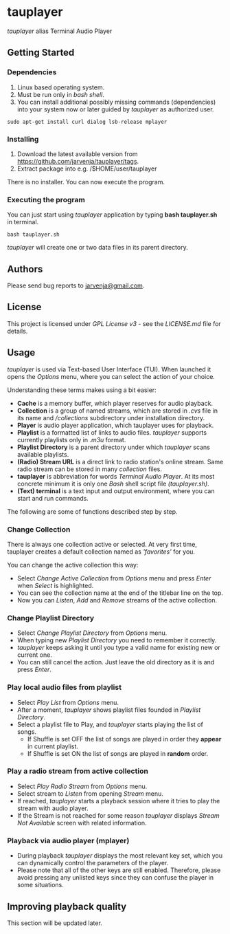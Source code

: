 # tauplayer

_tauplayer_ alias Terminal Audio Player 

## Getting Started

### Dependencies

1) Linux based operating system.
2) Must be run only in _bash shell_.
3) You can install additional possibly missing commands (dependencies) into your system now or later guided by _tauplayer_ as authorized user.

  ```
  sudo apt-get install curl dialog lsb-release mplayer
  ```
  
### Installing

1) Download the latest available version from https://github.com/jarvenja/tauplayer/tags.
2) Extract package into e.g. /$HOME/user/tauplayer

There is no installer. You can now execute the program.
  
### Executing the program

You can just start using _tauplayer_ application by typing __bash tauplayer.sh__ in terminal.
```
bash tauplayer.sh
```
_tauplayer_ will create one or two data files in its parent directory.

## Authors

Please send bug reports to jarvenja@gmail.com.

## License

This project is licensed under _GPL License v3_ - see the _LICENSE.md_ file for details.

## Usage

_tauplayer_ is used via Text-based User Interface (TUI). When launched it opens the _Options_ menu, where you can select the action of your choice.

Understanding these terms makes using a bit easier:
- **Cache** is a memory buffer, which player reserves for audio playback.
- **Collection** is a group of named streams, which are stored in _.cvs_ file in its name and _/collections_ subdirectory under installation directory.
- **Player** is audio player application, which tauplayer uses for playback.
- **Playlist** is a formatted list of links to audio files. _tauplayer_ supports currently playlists only in _.m3u_ format.
- **Playlist Directory** is a parent directory under which _tauplayer_ scans available playlists.
- **(Radio) Stream URL** is a direct link to radio station's online stream. Same radio stream can be stored in many _collection_ files.
- **tauplayer** is abbreviation for words _Terminal Audio Player_. At its most concrete minimum it is only one _Bash_ shell script file _(tauplayer.sh)_.
- **(Text) terminal** is a text input and output environment, where you can start and run commands.

The following are some of functions described step by step.

### Change Collection

There is always one collection active or selected. At very first time, tauplayer creates a default collection named as _'favorites'_ for you.

You can change the active collection this way:
- Select _Change Active Collection_ from _Options_ menu and press _Enter_ when _Select_ is highlighted.
- You can see the collection name at the end of the titlebar line on the top.
- Now you can _Listen_, _Add_ and _Remove_ streams of the active collection.

### Change Playlist Directory

- Select _Change Playlist Directory_ from _Options_ menu.
- When typing new _Playlist Directory_ you need to remember it correctly. 
- _tauplayer_ keeps asking it until you type a valid name for existing new or current one.
- You can still cancel the action. Just leave the old directory as it is and press _Enter_.

### Play local audio files from playlist

- Select _Play List_ from _Options_ menu.
- After a moment, _tauplayer_ shows playlist files founded in _Playlist Directory_.
- Select a playlist file to Play, and _tauplayer_ starts playing the list of songs.
  - If Shuffle is set OFF the list of songs are played in order they **appear** in current playlist.
  - If Shuffle is set ON the list of songs are played in **random** order.

### Play a radio stream from active collection

- Select _Play Radio Stream_ from _Options_ menu.
- Select stream to _Listen_ from opening _Stream_ menu.
- If reached, _tauplayer_ starts a playback session where it tries to play the stream with audio player.
- If the Stream is not reached for some reason _tauplayer_ displays _Stream Not Available_ screen with related information.

### Playback via audio player (mplayer)

- During playback _tauplayer_ displays the most relevant key set, which you can dynamically control the parameters of the player.
- Please note that all of the other keys are still enabled. Therefore, please avoid pressing any unlisted keys since they can confuse the player in some situations.

## Improving playback quality

This section will be updated later.
